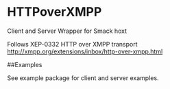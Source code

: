 HTTPoverXMPP
============

Client and Server Wrapper for Smack hoxt 

Follows XEP-0332 HTTP over XMPP transport
http://xmpp.org/extensions/inbox/http-over-xmpp.html


##Examples

See example package for client and server examples.



